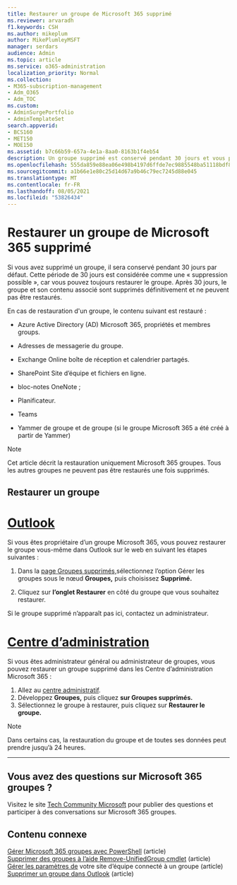 ```yaml
---
title: Restaurer un groupe de Microsoft 365 supprimé
ms.reviewer: arvaradh
f1.keywords: CSH
ms.author: mikeplum
author: MikePlumleyMSFT
manager: serdars
audience: Admin
ms.topic: article
ms.service: o365-administration
localization_priority: Normal
ms.collection:
- M365-subscription-management
- Adm_O365
- Adm_TOC
ms.custom:
- AdminSurgePortfolio
- AdminTemplateSet
search.appverid:
- BCS160
- MET150
- MOE150
ms.assetid: b7c66b59-657a-4e1a-8aa0-8163b1f4eb54
description: Un groupe supprimé est conservé pendant 30 jours et vous pouvez toujours le restaurer. Après 30 jours, le groupe et son contenu sont supprimés définitivement.
ms.openlocfilehash: 555da859e88ea06e498b4197d6ffde7ec9885548ba51118bdf8b41f618deb163
ms.sourcegitcommit: a1b66e1e80c25d14d67a9b46c79ec7245d88e045
ms.translationtype: MT
ms.contentlocale: fr-FR
ms.lasthandoff: 08/05/2021
ms.locfileid: "53826434"
---
```

# <a name="restore-a-deleted-microsoft-365-group"></a>Restaurer un groupe de Microsoft 365 supprimé

Si vous avez supprimé un groupe, il sera conservé pendant 30 jours par défaut. Cette période de 30 jours est considérée comme une « suppression possible », car vous pouvez toujours restaurer le groupe. Après 30 jours, le groupe et son contenu associé sont supprimés définitivement et ne peuvent pas être restaurés.

En cas de restauration d'un groupe, le contenu suivant est restauré :
  
- Azure Active Directory (AD) Microsoft 365, propriétés et membres groups.
    
- Adresses de messagerie du groupe.
    
- Exchange Online boîte de réception et calendrier partagés.
    
- SharePoint Site d’équipe et fichiers en ligne.
    
- bloc-notes OneNote ;
    
- Planificateur.
    
- Teams

- Yammer de groupe et de groupe (si le groupe Microsoft 365 a été créé à partir de Yammer)

> [!NOTE]
> Cet article décrit la restauration uniquement Microsoft 365 groupes. Tous les autres groupes ne peuvent pas être restaurés une fois supprimés.

## <a name="restore-a-group"></a>Restaurer un groupe

# <a name="outlook"></a>[Outlook](#tab/outlook)

Si vous êtes propriétaire d’un groupe Microsoft 365, vous pouvez restaurer le groupe vous-même dans Outlook sur le web en suivant les étapes suivantes :

1. Dans la [page Groupes supprimés,](https://outlook.office.com/people/group/deleted)sélectionnez l’option  Gérer les groupes sous le nœud **Groupes,** puis choisissez **Supprimé.**

2. Cliquez sur **l’onglet Restaurer** en côté du groupe que vous souhaitez restaurer.

Si le groupe supprimé n’apparaît pas ici, contactez un administrateur.

# <a name="admin-center"></a>[Centre d’administration](#tab/admin-center)

Si vous êtes administrateur général ou administrateur de groupes, vous pouvez restaurer un groupe supprimé dans les Centre d’administration Microsoft 365 :

1. Allez au [centre administratif](https://admin.microsoft.com).      
2. Développez **Groupes,** puis cliquez **sur Groupes supprimés.**
3. Sélectionnez le groupe à restaurer, puis cliquez sur **Restaurer le groupe.**

> [!NOTE]
> Dans certains cas, la restauration du groupe et de toutes ses données peut prendre jusqu’à 24 heures. 

---

## <a name="got-questions-about-microsoft-365-groups"></a>Vous avez des questions sur Microsoft 365 groupes ?

Visitez le site [Tech Community Microsoft](https://techcommunity.microsoft.com/t5/Office-365-Groups/ct-p/Office365Groups) pour publier des questions et participer à des conversations sur Microsoft 365 groupes. 
  
## <a name="related-content"></a>Contenu connexe

[Gérer Microsoft 365 groupes avec PowerShell](../../enterprise/manage-microsoft-365-groups-with-powershell.md) (article)\
[Supprimer des groupes à l’aide Remove-UnifiedGroup cmdlet](/powershell/module/exchange/remove-unifiedgroup) (article)\
[Gérer les paramètres de](https://support.microsoft.com/office/8376034d-d0c7-446e-9178-6ab51c58df42) votre site d’équipe connecté à un groupe (article)\
[Supprimer un groupe dans Outlook](https://support.microsoft.com/office/ca7f5a9e-ae4f-4cbe-a4bc-89c469d1726f) (article)